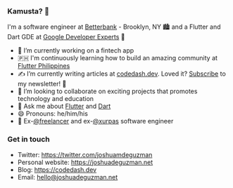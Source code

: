 ### Kamusta? 👋

I'm a software engineer at [Betterbank](https://betterbank.app) - Brooklyn, NY 🏙️ and a Flutter and Dart GDE at [Google Developer Experts](https://developers.google.com/community/experts/directory/profile/profile-joshua_de_guzman) 💙

- 📱 I’m currently working on a fintech app
- 🇵🇭 I'm continuously learning how to build an amazing community at [Flutter Philippines](https://flutter.ph)
- ✍️ I’m currently writing articles at [codedash.dev](https://codedash.dev). Loved it? [Subscribe](http://codedash.dev/subscribe) to my newsletter! 📧
- 👯 I’m looking to collaborate on exciting projects that promotes technology and education
- 💬 Ask me about [Flutter](http://flutter.dev/) and [Dart](https://dart.dev/)
- 😄 Pronouns: he/him/his
- 💼 Ex-[@freelancer](https://github.com/freelancer) and ex-[@xurpas](https://xurpas.com) software engineer
### Get in touch
- Twitter: https://twitter.com/joshuamdeguzman
- Personal website: https://joshuadeguzman.net
- Blog: https://codedash.dev
- Email: hello@joshuadeguzman.net
